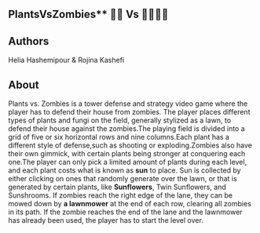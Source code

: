 
## PlantsVsZombies** 🌱🌵 Vs 🧟‍♂️🧟‍♀️


## Authors
Helia Hashemipour & Rojina Kashefi

## About
Plants vs. Zombies is a tower defense and strategy video game where the player has to defend their house from zombies. The player places different types of plants and fungi on the field, generally stylized as a lawn, to defend their house against the zombies.The playing field is divided into a grid of five or six horizontal rows and nine columns.Each plant has a different style of defense,such as shooting or exploding.Zombies also have their own gimmick, with certain plants being stronger at conquering each one.The player can only pick a limited amount of plants during each level, and each plant costs what is known as **sun** to place. Sun is collected by either clicking on ones that randomly generate over the lawn, or that is generated by certain plants, like **Sunflowers**, Twin Sunflowers, and Sunshrooms. If zombies reach the right edge of the lane, they can be mowed down by **a lawnmower** at the end of each row, clearing all zombies in its path. If the zombie reaches the end of the lane and the lawnmower has already been used, the player has to start the level over.







